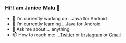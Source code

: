 ### Hi! I am Janice Malu 👋
- 🔭 I’m currently working on ...Java for Android
- 🌱 I’m currently learning ...Java for Android
- 💬 Ask me about ... anything
- 📫 How to reach me: ...[Twitter](https://twitter.com/MbeteMalu) or
[Instagram](https://www.instagram.com/mbete.malu/) or
[Gmail](jannmalu@gmail.com)


